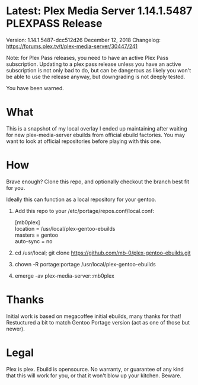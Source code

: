 # Latest: Plex Media Server 1.14.1.5487 PLEXPASS Release
Version: 1.14.1.5487-dcc512d26 December 12, 2018
Changelog: https://forums.plex.tv/t/plex-media-server/30447/241

Note: for Plex Pass releases, you need to have an active Plex Pass subscription.
Updating to a plex pass release unless you have an active subscription is not only bad to do, but can be dangerous as likely you won't be able to use the release anyway, but downgrading is not deeply tested.

You have been warned.

# What
This is a snapshot of my local overlay I ended up maintaining after waiting for new plex-media-server ebuilds from official ebuild factories.
You may want to look at official repositories before playing with this one. 

# How
Brave enough?
Clone this repo, and optionally checkout the branch best fit for you.

Ideally this can function as a local repository for your gentoo.

1. Add this repo to your /etc/portage/repos.conf/local.conf:

   [mb0plex]  
   location = /usr/local/plex-gentoo-ebuilds  
   masters = gentoo  
   auto-sync = no  

2. cd /usr/local; git clone https://github.com/mb-0/plex-gentoo-ebuilds.git
3. chown -R portage:portage /usr/local/plex-gentoo-ebuilds
4. emerge -av plex-media-server::mb0plex

# Thanks
Initial work is based on megacoffee initial ebuilds, many thanks for that!
Restuctured a bit to match Gentoo Portage version (act as one of those but newer).

# Legal
Plex is plex.
Ebuild is opensource.
No warranty, or guarantee of any kind that this will work for you, or that it won't blow up your kitchen. Beware.

